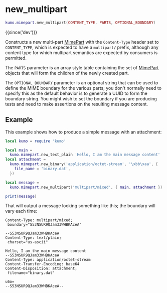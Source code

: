 # new_multipart

```lua
kumo.mimepart.new_multipart(CONTENT_TYPE, PARTS, OPTIONAL_BOUNDARY)
```

{{since('dev')}}

Constructs a new multi-part [MimePart](../mimepart/index.md) with the
`Content-Type` header set to `CONTENT_TYPE`, which is expected to have a
`multipart/` prefix, although any content type for which multipart semantics
are expected by consumers is permitted.

The `PARTS` parameter is an array style table containing the set of
[MimePart](../mimepart/index.md) objects that will form the children of the
newly created part.

The `OPTIONAL_BOUNDARY` parameter is an optional string that can be used to
define the MIME boundary for the various parts; you don't normally need to
specify this as the default behavior is to generate a UUID to form the boundary
string.  You might wish to set the boundary if you are producing tests and need
to make assertions on the resulting message content.

## Example

This example shows how to produce a simple message with an attachment:

```lua
local kumo = require 'kumo'

local main =
  kumo.mimepart.new_text_plain 'Hello, I am the main message content'
local attachment =
  kumo.mimepart.new_binary('application/octet-stream', '\xbb\xaa', {
    file_name = 'binary.dat',
  })

local message =
  kumo.mimepart.new_multipart('multipart/mixed', { main, attachment })

print(message)
```

That will output a message looking something like this; the boundary will vary each time:

```
Content-Type: multipart/mixed;
 boundary="S53NSUR9QJam33WHBKAceA"

--S53NSUR9QJam33WHBKAceA
Content-Type: text/plain;
 charset="us-ascii"

Hello, I am the main message content
--S53NSUR9QJam33WHBKAceA
Content-Type: application/octet-stream
Content-Transfer-Encoding: base64
Content-Disposition: attachment;
 filename="binary.dat"

u6o=
--S53NSUR9QJam33WHBKAceA--

```

